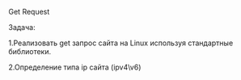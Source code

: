 Get Request  

Задача:  

1.Реализовать get запрос сайта на Linux используя стандартные библиотеки.  

2.Определение типа ip сайта (ipv4\v6)  
